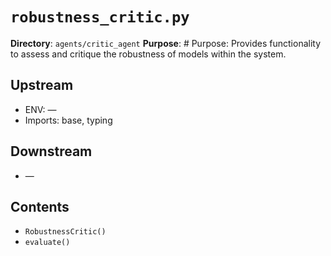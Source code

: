 # `robustness_critic.py`

**Directory**: `agents/critic_agent`
**Purpose**: # Purpose: Provides functionality to assess and critique the robustness of models within the system.

## Upstream
- ENV: —
- Imports: base, typing

## Downstream
- —

## Contents
- `RobustnessCritic()`
- `evaluate()`